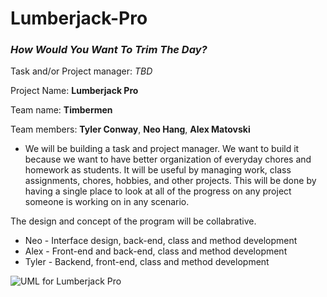 # Lumberjack-Pro

### *How Would You Want To Trim The Day?*

Task and/or Project manager: *TBD*

Project Name: **Lumberjack Pro**

Team name: **Timbermen**

Team members: **Tyler Conway**, **Neo Hang**, **Alex Matovski**

- We will be building a task and project manager. We want to build it because we want to have better organization of everyday chores and homework as students.
It will be useful by managing work, class assignments, chores, hobbies, and other projects. This will be done by having a single place to look at all of the progress on any project someone is working on in any scenario.

The design and concept of the program will be collabrative.
- Neo - Interface design, back-end, class and method development
- Alex - Front-end and back-end, class and method development
- Tyler - Backend, front-end, class and method development

![UML for Lumberjack Pro](https://github.com/user-attachments/assets/63dda13e-afd8-41f6-8da4-e50392b686f1)
